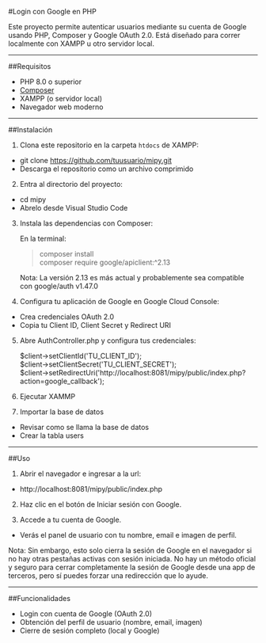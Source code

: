 #Login con Google en PHP

Este proyecto permite autenticar usuarios mediante su cuenta de Google usando PHP, Composer y Google OAuth 2.0. Está diseñado para correr localmente con XAMPP u otro servidor local.

---

##Requisitos

- PHP 8.0 o superior
- [Composer](https://getcomposer.org/)
- XAMPP (o servidor local)
- Navegador web moderno

---

##Instalación

1. Clona este repositorio en la carpeta `htdocs` de XAMPP:
   
  - git clone https://github.com/tuusuario/mipy.git
  - Descarga el repositorio como un archivo comprimido

2. Entra al directorio del proyecto:

 - cd mipy
 - Abrelo desde Visual Studio Code
 
3. Instala las dependencias con Composer:

   En la terminal:
   >composer install <br>
   >composer require google/apiclient:^2.13
   
   Nota: La versión 2.13 es más actual y probablemente sea compatible con google/auth v1.47.0

4. Configura tu aplicación de Google en Google Cloud Console:

  - Crea credenciales OAuth 2.0
  - Copia tu Client ID, Client Secret y Redirect URI

 5. Abre AuthController.php y configura tus credenciales:

    $client->setClientId('TU_CLIENT_ID');<br>
    $client->setClientSecret('TU_CLIENT_SECRET');<br>
    $client->setRedirectUri('http://localhost:8081/mipy/public/index.php?action=google_callback');

  6. Ejecutar XAMMP

  7. Importar la base de datos

  - Revisar como se llama la base de datos
  - Crear la tabla users
    
---

 ##Uso

  1. Abrir el navegador e ingresar a la url:

  - http://localhost:8081/mipy/public/index.php
  
  2. Haz clic en el botón de Iniciar sesión con Google.
     
  3. Accede a tu cuenta de Google.
     
  - Verás el panel de usuario con tu nombre, email e imagen de perfil.

  Nota: Sin embargo, esto solo cierra la sesión de Google en el navegador si no hay otras pestañas activas con sesión iniciada. No hay un método oficial y seguro para cerrar completamente la sesión 
  de Google desde una app de terceros, pero sí puedes forzar una redirección que lo ayude.

---

##Funcionalidades

 - Login con cuenta de Google (OAuth 2.0)
 - Obtención del perfil de usuario (nombre, email, imagen)
 - Cierre de sesión completo (local y Google)

   
   

